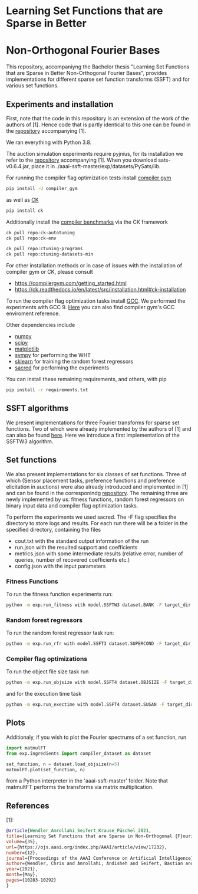 # Learning Set Functions that are Sparse in Better 
# Non-Orthogonal Fourier Bases


This repository, accompaniyng the Bachelor thesis "Learning Set Functions that are Sparse in Better Non-Orthogonal Fourier Bases", provides implementations for different sparse set function transforms (SSFT) and for various set functions.

## Experiments and installation

First, note that the code in this repository is an extension of the work of the authors of \[1\]. Hence code that is partly identical to this one can be found in the [repository](https://github.com/chrislybaer/aaai-ssft) accompanying \[1\].

We ran everything with Python 3.8.

The auction simulation experiments require pyjnius, for its installation we refer to the [repository](https://github.com/chrislybaer/aaai-ssft) accompanying \[1\].
When you download sats-v0.6.4.jar, place it in ./aaai-ssft-master/exp/datasets/PySats/lib.

For running the compiler flag optimization tests install [compiler gym](https://compilergym.com/index.html)
```bash
pip install -U compiler_gym
```
as well as [CK](https://ck.readthedocs.io/en/latest/index.html)
```bash
pip install ck
```
Additionally install the [compiler benchmarks](https://github.com/ctuning/ctuning-programs) via the CK framework
```bash
ck pull repo:ck-autotuning
ck pull repo:ck-env

ck pull repo:ctuning-programs
ck pull repo:ctuning-datasets-min
```

For other installation methods or in case of issues with the installation of compiler gym or CK, please consult
* https://compilergym.com/getting_started.html 
* https://ck.readthedocs.io/en/latest/src/installation.html#ck-installation

To run the compiler flag optimization tasks install [GCC](https://gcc.gnu.org/install/). We performed the experiments with GCC 9.
[Here](https://compilergym.com/envs/gcc.html#installation) you can also find compiler gym's GCC enviroment reference.

Other dependencies include
* [numpy](https://numpy.org/)
* [scipy](https://scipy.org/)
* [matplotlib](https://matplotlib.org/)
* [sympy](https://www.sympy.org/en/index.html) for performing the WHT
* [sklearn](https://scikit-learn.org/stable/) for training the random forest regressors
* [sacred](https://sacred.readthedocs.io/en/stable/index.html) for performing the experiments

You can install these remaining requirements, and others, with pip

```bash
pip install -r requirements.txt
```

## SSFT algorithms

We present implementations for three Fourier transforms for sparse set functions. Two of which were already implemented by the authors of [1] and can also be found [here](https://github.com/chrislybaer/aaai-ssft). Here we introduce a first implementation of the SSFTW3 algorithm.


## Set functions 

We also present implementations for six classes of set functions. Three of which (Sensor placement tasks, preference functions and preference elicitation in auctions) were also already introduced and implemented in [1] and can be found in the corresponindg [repository](https://github.com/chrislybaer/aaai-ssft). The remaining three are newly implemented by us: fitness functions, random forest regressors on binary input data and compiler flag optimization tasks. 

To perform the experiments we used sacred. The -F flag specifies the directory to store logs and results. For each run there will be a folder in the specified directory, containing the files 
* cout.txt with the standard output information of the run 
* run.json with the resulted support and coefficients
* metrics.json with some intermediate results (relative error, number of queries, number of recovered coefficients etc.)
* config.json with the input parameters


### Fitness Functions 

To run the fitness function experiments run:

```bash
python -m exp.run_fitness with model.SSFTW3 dataset.BANK -F target_dir 
```

### Random forest regressors

To run the random forest regressor task run:

```bash
python -m exp.run_rfr with model.SSFT3 dataset.SUPERCOND -F target_dir 
```

### Compiler flag optimizations

To run the object file size task run

```bash
python -m exp.run_objsize with model.SSFT4 dataset.OBJSIZE -F target_dir 
```
and for the execution time task

```bash
python -m exp.run_exectime with model.SSFT4 dataset.SUSAN -F target_dir 
```

## Plots

Additionaly, if you wish to plot the Fourier spectrums of a set function, run

```py
import matmulFT
from exp.ingredients import compiler_dataset as dataset

set_function, n = dataset.load_objsize(n=5)
matmulFT.plot(set_function, n)

```
from a Python interpreter in the 'aaai-ssft-master' folder.
Note that matmultFT performs the transforms via matrix multiplication. 


## References
\[1\]: 
```bibtex
@article{Wendler_Amrollahi_Seifert_Krause_Püschel_2021, 
title={Learning Set Functions that are Sparse in Non-Orthogonal {F}ourier Bases}, 
volume={35}, 
url={https://ojs.aaai.org/index.php/AAAI/article/view/17232}, 
number={12}, 
journal={Proceedings of the AAAI Conference on Artificial Intelligence}, 
author={Wendler, Chris and Amrollahi, Andisheh and Seifert, Bastian and Krause, Andreas and P{\"u}schel, Markus}, 
year={2021}, 
month={May}, 
pages={10283-10292}
}
```
